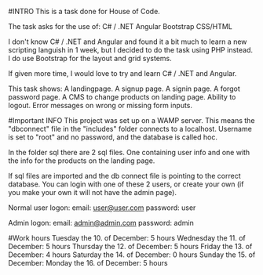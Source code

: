 #INTRO
This is a task done for House of Code.

The task asks for the use of:
C# / .NET
Angular
Bootstrap
CSS/HTML

I don't know C# / .NET and Angular and found it a bit much to learn a new scripting languish in 1 week, but I decided to do the task using PHP instead.
I do use Bootstrap for the layout and grid systems.

If given more time, I would love to try and learn C# / .NET and Angular.

This task shows:
A landingpage.
A signup page.
A signin page.
A forgot password page.
A CMS to change products on landing page.
Ability to logout.
Error messages on wrong or missing form inputs.


#Important INFO
This project was set up on a WAMP server.
This means the "dbconnect" file in the "includes" folder connects to a localhost.
Username is set to "root" and no password, and the database is called hoc.

In the folder sql there are 2 sql files. One containing user info and one with the info for the products on the landing page.

If sql files are imported and the db connect file is pointing to the correct database.
You can login with one of these 2 users, or create your own (if you make your own it will not have the admin page).

Normal user logon:
email: user@user.com
password: user

Admin logon:
email: admin@admin.com
password: admin


#Work hours
Tuesday the 10. of December: 5 hours
Wednesday the 11. of December: 5 hours
Thursday the 12. of December: 5 hours
Friday the 13. of December: 4 hours
Saturday the 14. of December: 0 hours
Sunday the 15. of December:
Monday the 16. of December: 5 hours
